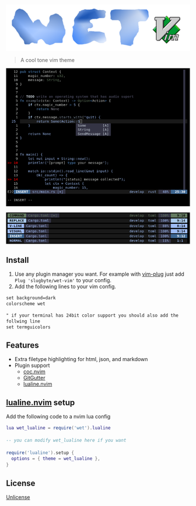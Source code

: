 ![wet-vim icon](./asset/icon.png)
> A cool tone vim theme

![wet-vim screenshot](./asset/screenshot.png)

![wet-vim lualine mode screenshot](./asset/lualine.png)

## Install
1. Use any plugin manager you want. For example with [vim-plug](https://github.com/junegunn/vim-plug) just add `Plug 'slugbyte/wet-vim'` to your config.
2. Add the following lines to your vim config.
``` vim
set background=dark
colorscheme wet

" if your terminal has 24bit color support you should also add the follwing line
set termguicolors
```

## Features
* Extra filetype highlighting for html, json, and markdown
* Plugin support
  * [coc.nvim](https://github.com/neoclide/coc.nvim)
  * [GitGutter](https://github.com/jisaacks/GitGutter)
  * [lualine.nvim](https://github.com/nvim-lualine/lualine.nvim)

## [lualine.nvim](https://github.com/nvim-lualine/lualine.nvim) setup
Add the following code to a nvim lua config
``` lua 
lua wet_lualine = require('wet').lualine

-- you can modify wet_lualine here if you want

require('lualine').setup {
  options = { theme = wet_lualine },
}
```

## License 
[Unlicense](http://unlicense.org)

